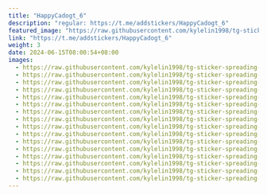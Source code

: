 ```yaml
---
title: "HappyCadogt_6"
description: "regular: https://t.me/addstickers/HappyCadogt_6"
featured_image: "https://raw.githubusercontent.com/kylelin1998/tg-sticker-spreading-worldwide-images/main/img/1b7c3c86-30b8-41bf-88df-66c1435ecf18.jpg"
link: "https://t.me/addstickers/HappyCadogt_6"
weight: 3
date: 2024-06-15T08:00:54+08:00
images:
  - https://raw.githubusercontent.com/kylelin1998/tg-sticker-spreading-worldwide-images/main/img/1b7c3c86-30b8-41bf-88df-66c1435ecf18.jpg
  - https://raw.githubusercontent.com/kylelin1998/tg-sticker-spreading-worldwide-images/main/img/2c05cee3-12d9-48e3-88eb-b515d89ef6f0.jpg
  - https://raw.githubusercontent.com/kylelin1998/tg-sticker-spreading-worldwide-images/main/img/6f7f50cc-7149-4d2b-9eb1-c2aec4da965b.jpg
  - https://raw.githubusercontent.com/kylelin1998/tg-sticker-spreading-worldwide-images/main/img/02849970-6dd9-4559-ad3a-8758a6e9f78e.jpg
  - https://raw.githubusercontent.com/kylelin1998/tg-sticker-spreading-worldwide-images/main/img/24117c9a-2c96-4f27-8645-deff2eb82831.jpg
  - https://raw.githubusercontent.com/kylelin1998/tg-sticker-spreading-worldwide-images/main/img/788399e1-6c9c-48d0-831a-8297e0f1c075.jpg
  - https://raw.githubusercontent.com/kylelin1998/tg-sticker-spreading-worldwide-images/main/img/4aaf47da-7af9-42d9-a591-842c89b23d51.jpg
  - https://raw.githubusercontent.com/kylelin1998/tg-sticker-spreading-worldwide-images/main/img/f4aaf3ae-1cb9-42d1-8eb0-52de2cbb4b25.jpg
  - https://raw.githubusercontent.com/kylelin1998/tg-sticker-spreading-worldwide-images/main/img/05b0453d-8b42-48c0-8beb-a83375cd69fc.jpg
  - https://raw.githubusercontent.com/kylelin1998/tg-sticker-spreading-worldwide-images/main/img/fc9bd88c-efc9-41bd-bbef-39ab41b98fbd.jpg
  - https://raw.githubusercontent.com/kylelin1998/tg-sticker-spreading-worldwide-images/main/img/d4483245-1c88-4340-b42e-01f5665a6c71.jpg
  - https://raw.githubusercontent.com/kylelin1998/tg-sticker-spreading-worldwide-images/main/img/a390cc93-170d-40fb-b51e-ef443c97b637.jpg
  - https://raw.githubusercontent.com/kylelin1998/tg-sticker-spreading-worldwide-images/main/img/f6ac2036-90ab-4afb-97c4-4f6177341c96.jpg
  - https://raw.githubusercontent.com/kylelin1998/tg-sticker-spreading-worldwide-images/main/img/676a3945-a6f6-439a-994e-f778b95cefda.jpg
  - https://raw.githubusercontent.com/kylelin1998/tg-sticker-spreading-worldwide-images/main/img/3a0a743a-ad13-4c14-a1cd-dbe16e4dd710.jpg
  - https://raw.githubusercontent.com/kylelin1998/tg-sticker-spreading-worldwide-images/main/img/2c61a156-e3c0-4900-bb46-51eac520196a.jpg
---
```

